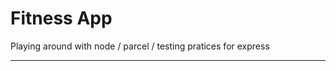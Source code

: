 # Fitness App

Playing around with node / parcel / testing pratices for express

--------------------
